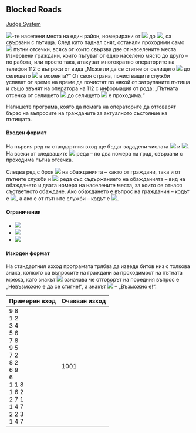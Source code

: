 ## Blocked Roads

[Judge System](https://www.hackerrank.com/contests/practice-9-sda/challenges/roads-5)

<img src="https://latex.codecogs.com/svg.latex?\Large&space;N">-те населени места на един район, номерирани от <img src="https://latex.codecogs.com/svg.latex?\Large&space;1"> до <img src="https://latex.codecogs.com/svg.latex?\Large&space;N">, са свързани с пътища. След като паднал сняг, останали проходими само <img src="https://latex.codecogs.com/svg.latex?\Large&space;M"> пътни отсечки, всяка от които свързва две от населените места. Изнервени граждани, които пътуват от едно населено място до друго – по работа, или просто така, атакуват многократно операторите на телефон 112 с въпроси от вида „Може ли да се стигне от селището <img src="https://latex.codecogs.com/svg.latex?\Large&space;X"> до селището <img src="https://latex.codecogs.com/svg.latex?\Large&space;Y"> в момента?“ От своя страна, почистващите служби успяват от време на време да почистят по някой от затрупаните пътища и също звънят на оператора на 112 с информация от рода: „Пътната отсечка от селището <img src="https://latex.codecogs.com/svg.latex?\Large&space;X"> до селището <img src="https://latex.codecogs.com/svg.latex?\Large&space;Y"> е проходима.“

Напишете програма, която да помага на операторите да отговарят бързо на въпросите на гражданите за актуалното състояние на пътищата.

#### Входен формат

На първия ред на стандартния вход ще бъдат зададени числата <img src="https://latex.codecogs.com/svg.latex?\Large&space;N"> и <img src="https://latex.codecogs.com/svg.latex?\Large&space;M">. На всеки от следващите <img src="https://latex.codecogs.com/svg.latex?\Large&space;M"> реда – по два номера на град, свързани с проходима пътна отсечка.

Следва ред с броя <img src="https://latex.codecogs.com/svg.latex?\Large&space;Q"> на обажданията – както от граждани, така и от пътните служби и <img src="https://latex.codecogs.com/svg.latex?\Large&space;Q"> реда със съдържанието на обажданията – вид на обаждането и двата номера на населените места, за които се отнася съответното обаждане. Ако обаждането е въпрос на гражданин – кодът е <img src="https://latex.codecogs.com/svg.latex?\Large&space;1">, а ако е от пътните служби – кодът е <img src="https://latex.codecogs.com/svg.latex?\Large&space;2">.

#### Ограничения

- <img src="https://latex.codecogs.com/svg.latex?\Large&space;N\le{1000}">
- <img src="https://latex.codecogs.com/svg.latex?\Large&space;M\le{2N}">
- <img src="https://latex.codecogs.com/svg.latex?\Large&space;Q\le{10^6}">

#### Изходен формат

На стандартния изход програмата трябва да изведе битов низ с толкова знака, колкото са въпросите на граждани за проходимост на пътната мрежа, като знакът <img src="https://latex.codecogs.com/svg.latex?\Large&space;0"> означава че отговорът на поредния въпрос е „Невъзможно е да се стигне!“, а знакът <img src="https://latex.codecogs.com/svg.latex?\Large&space;1"> – „Възможно е!“.

Примерен вход|Очакван изход
-|-
9 8<br>1 2<br>3 4<br>5 6<br>7 8<br>9 5<br>7 2<br>8 2<br>6 9<br>6<br>1 1 8<br>1 6 2<br>2 7 1<br>1 4 7<br>2 2 3<br>1 4 7|1001
